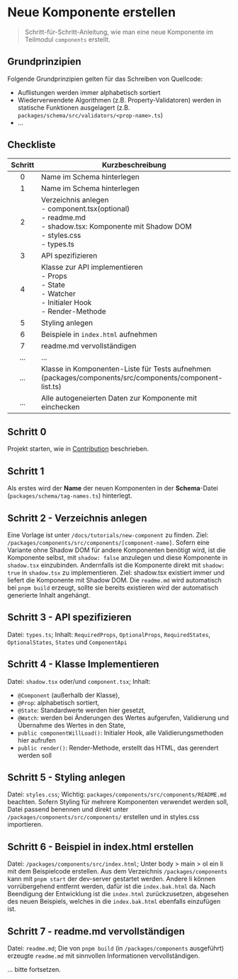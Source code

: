 # Neue Komponente erstellen

> Schritt-für-Schritt-Anleitung, wie man eine neue Komponente im Teilmodul `components` erstellt.

## Grundprinzipien

Folgende Grundprinzipien gelten für das Schreiben von Quellcode:

- Auflistungen werden immer alphabetisch sortiert
- Wiederverwendete Algorithmen (z.B. Property-Validatoren) werden in statische Funktionen ausgelagert (z.B. `packages/schema/src/validators/<prop-name>.ts`)
- ...

## Checkliste

| Schritt | Kurzbeschreibung                                                                                                                        |
|:-------:| --------------------------------------------------------------------------------------------------------------------------------------- |
|    0    | Name im Schema hinterlegen                                                                                                              |
|    1    | Name im Schema hinterlegen                                                                                                              |
|    2    | Verzeichnis anlegen<br>- component.tsx(optional)<br>- readme.md<br>- shadow.tsx: Komponente mit Shadow DOM<br>- styles.css<br>- types.ts |
|    3    | API spezifizieren                                                                                                                       |
|    4    | Klasse zur API implementieren<br>- Props<br>- State<br>- Watcher<br>- Initialer Hook<br>- Render-Methode                                |
|    5    | Styling anlegen                                                                                                                         |
|    6    | Beispiele in `index.html` aufnehmen                                                                                                     |
|    7    | readme.md vervollständigen                                                                                                              |
|   ...   | ...                                                                                                                                     |
|   ...   | Klasse in Komponenten-Liste für Tests aufnehmen (packages/components/src/components/component-list.ts)                                  |
|   ...   | Alle autogeneierten Daten zur Komponente mit einchecken                                                                                |

## Schritt 0

Projekt starten, wie in [Contribution](../../CONTRIBUTING.md) beschrieben.

## Schritt 1

Als erstes wird der **Name** der neuen Komponenten in der **Schema**-Datei (`packages/schema/tag-names.ts`) hinterlegt.

## Schritt 2 - Verzeichnis anlegen

Eine Vorlage ist unter `/docs/tutorials/new-component` zu finden. Ziel: `/packages/components/src/components/[component-name]`.
Sofern eine Variante ohne Shadow DOM für andere Komponenten benötigt wird, ist die Komponente selbst, mit `shadow: false` anzulegen und diese Komponente in `shadow.tsx` einzubinden.
Andernfalls ist die Komponente direkt mit `shadow: true` in `shadow.tsx` zu implementieren.
Ziel: shadow.tsx existiert immer und liefert die Komponente mit Shadow DOM.
Die `readme.md` wird automatisch bei `pnpm build` erzeugt, sollte sie bereits existieren wird der automatisch generierte Inhalt angehängt.

## Schritt 3 - API spezifizieren

Datei: `types.ts`;
Inhalt: `RequiredProps`, `OptionalProps`, `RequiredStates`, `OptionalStates`, `States` und `ComponentApi`

## Schritt 4 - Klasse Implementieren

Datei: `shadow.tsx` oder/und `component.tsx`;
Inhalt:

- `@Component` (außerhalb der Klasse),
- `@Prop`: alphabetisch sortiert,
- `@State`: Standardwerte werden hier gesetzt,
- `@Watch`: werden bei Änderungen des Wertes aufgerufen, Validierung und Übernahme des Wertes in den State,
- `public componentWillLoad()`: Initialer Hook, alle Validierungsmethoden hier aufrufen
- `public render()`: Render-Methode, erstellt das HTML, das gerendert werden soll

## Schritt 5 - Styling anlegen

Datei: `styles.css`;
Wichtig: `packages/components/src/components/README.md` beachten.
Sofern Styling für mehrere Komponenten verwendet werden soll, Datei passend benennen und direkt unter `/packages/components/src/components/` erstellen und in styles.css importieren.

## Schritt 6 - Beispiel in index.html erstellen

Datei: `/packages/components/src/index.html`;
Unter body > main > ol ein li mit dem Beispielcode erstellen.
Aus dem Verzeichnis `/packages/components` kann mit `pnpm start` der dev-server gestartet werden.
Andere li können vorrübergehend entfernt werden, dafür ist die `index.bak.html` da.
Nach Beendigung der Entwicklung ist die `index.html` zurückzusetzen, abgesehen des neuen Beispiels, welches in die `index.bak.html` ebenfalls einzufügen ist.

## Schritt 7 - readme.md vervollständigen

Datei: `readme.md`;
Die von `pnpm build` (in `/packages/components` ausgeführt) erzeugte `readme.md` mit sinnvollen Informationen vervollständigen.

... bitte fortsetzen.
